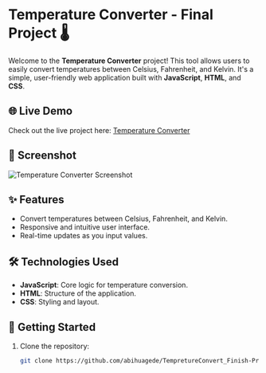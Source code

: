 # Temperature Converter - Final Project 🌡️

Welcome to the **Temperature Converter** project! This tool allows users to easily convert temperatures between Celsius, Fahrenheit, and Kelvin. It's a simple, user-friendly web application built with **JavaScript**, **HTML**, and **CSS**.

## 🌐 Live Demo

Check out the live project here: [Temperature Converter](https://abihuagede.github.io/TempretureConvert_Finish-Project-/ctfproject.html)

## 📸 Screenshot

![Temperature Converter Screenshot](https://github.com/user-attachments/assets/62adaa76-b0d7-4304-90c6-3bcecd5b78fc)

## ✨ Features

- Convert temperatures between Celsius, Fahrenheit, and Kelvin.
- Responsive and intuitive user interface.
- Real-time updates as you input values.

## 🛠️ Technologies Used

- **JavaScript**: Core logic for temperature conversion.
- **HTML**: Structure of the application.
- **CSS**: Styling and layout.

## 🚀 Getting Started

1. Clone the repository:
   ```bash
   git clone https://github.com/abihuagede/TempretureConvert_Finish-Project-.git
